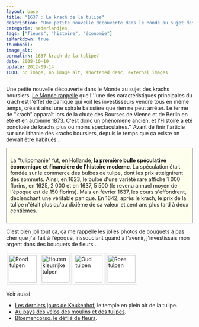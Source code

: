 ```yaml
---
layout: base
title: "1637 : Le krach de la tulipe"
description: "Une petite nouvelle découverte dans le Monde au sujet des krachs boursiers. Le Monde rappelle que l'''une des caractéristiques principales du krach est l'effe"
categorie: nederlandjes
tags: ["fleurs", "histoire", "économie"]
isMarkdown: true
thumbnail: 
image_alt: 
permalink: 1637-krach-de-la-tulipe/
date: 2008-10-10
update: 2012-09-14
TODO: no image, no image alt, shortened desc, external images
---
```


Une petite nouvelle découverte dans le Monde au sujet des krachs boursiers. [Le Monde rappelle](http://www.lemonde.fr/la-crise-financiere/article/2008/10/10/les-krachs-boursiers-une-vieille-histoire_1105364_1101386.html) que l'''une des caractéristiques principales du krach est l'effet de panique qui voit les investisseurs vendre tous en même temps, créant ainsi une spirale baissière que rien ne peut arrêter. Le terme de "krach" apparaît lors de la chute des Bourses de Vienne et de Berlin en été et en automne 1873. C'est donc un phénomène ancien, et l'Histoire a été ponctuée de krachs plus ou moins spectaculaires.'' Avant de finir l'article sur une lithanie des krachs boursiers, depuis le temps que ça existe on devrait être habitués...

<!-- HTML -->
<div style="border:1px solid grey; background-color:#FFFFEE; padding:10px;">

La "tulipomanie" fut, en Hollande, **la première bulle spéculative économique et financière de l'histoire moderne**. La spéculation était fondée sur le commerce des bulbes de tulipe, dont les prix atteignirent des sommets. Ainsi, en 1623, le bulbe d'une variété rare affiche 1 000 florins, en 1625, 2 000 et en 1637, 5 500 (le revenu annuel moyen de l'époque est de 150 florins). Mais en février 1637, les cours s'effondrent, déclenchant une véritable panique. En 1642, après le krach, le prix de la tulipe n'était plus qu'au dixième de sa valeur et cent ans plus tard à deux centièmes.

</div>
<!-- / HTML -->

C'est bien joli tout ça, ça me rappelle les jolies photos de bouquets à pas cher que j'ai fait  à l'époque, inssouciant quand à l'avenir, j'investissais mon argent dans des bouquets de fleurs...

<!-- HTML -->

<p style="float: left; padding: 4px 4px 4px 4px; border: 1px solid #ddd; background: #fff; margin: 2px;"><a href="http://www.flickr.com/photos/13274211@N00/434146736/" title="Rood tulpen"><img src="http://farm1.static.flickr.com/180/434146736_310a42d9cb_s.jpg" width="75" height="75" alt="Rood tulpen" /></a></p>

<p style="float: left; padding: 4px 4px 4px 4px; border: 1px solid #ddd; background: #fff; margin: 2px;"><a href="http://www.flickr.com/photos/13274211@N00/420216121/" title="Houten kleurrijke tulpen"><img src="http://farm1.static.flickr.com/182/420216121_3ee33723d7_s.jpg" width="75" height="75" alt="Houten kleurrijke tulpen" /></a></p>

<p style="float: left; padding: 4px 4px 4px 4px; border: 1px solid #ddd; background: #fff; margin: 2px;"><a href="http://www.flickr.com/photos/13274211@N00/438423918/" title="Oud tulpen"><img src="http://farm1.static.flickr.com/175/438423918_8797f4a369_s.jpg" width="75" height="75" alt="Oud tulpen" /></a></p>

<p style="float: left; padding: 4px 4px 4px 4px; border: 1px solid #ddd; background: #fff; margin: 2px;"><a href="http://www.flickr.com/photos/13274211@N00/437327893/" title="Roze tulpen"><img src="http://farm1.static.flickr.com/171/437327893_3d3abbb4bc_s.jpg" width="75" height="75" alt="Roze tulpen" /></a></p>

<div style="clear:both;"></div>
<!-- / HTML -->

Voir aussi
* [Les derniers jours de Keukenhof](/les-derniers-jours-de-keukenhof), le temple en plein air de la tulipe.
* [Au pays des vélos des moulins et des tulipes](/pays-des-velos-moulins-tulipes).
* [Bloemencorso, le défilé de fleurs](/bloemen-corso).
